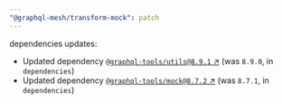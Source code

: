 ```yaml
---
"@graphql-mesh/transform-mock": patch
---
```


dependencies updates: 

- Updated dependency [`@graphql-tools/utils@8.9.1` ↗︎](https://www.npmjs.com/package/@graphql-tools/utils/v/8.9.1) (was `8.9.0`, in `dependencies`)
- Updated dependency [`@graphql-tools/mock@8.7.2` ↗︎](https://www.npmjs.com/package/@graphql-tools/mock/v/8.7.2) (was `8.7.1`, in `dependencies`)
